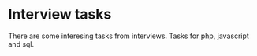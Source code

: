 # Interview tasks

There are some interesing tasks from interviews.
Tasks for php, javascript and sql.